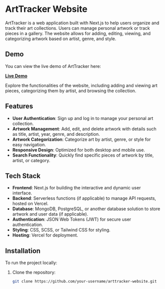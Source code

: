# ArtTracker Website

ArtTracker is a web application built with Next.js to help users organize and track their art collections. Users can manage personal artwork or track pieces in a gallery. The website allows for adding, editing, viewing, and categorizing artwork based on artist, genre, and style.

## Demo

You can view the live demo of ArtTracker here:

[**Live Demo**]([https://your-username.vercel.app](https://art-tracker-website.vercel.app/))

Explore the functionalities of the website, including adding and viewing art pieces, categorizing them by artist, and browsing the collection.

## Features

- **User Authentication**: Sign up and log in to manage your personal art collection.
- **Artwork Management**: Add, edit, and delete artwork with details such as title, artist, year, genre, and description.
- **Artwork Categorization**: Categorize art by artist, genre, or style for easy navigation.
- **Responsive Design**: Optimized for both desktop and mobile use.
- **Search Functionality**: Quickly find specific pieces of artwork by title, artist, or category.

## Tech Stack

- **Frontend**: Next.js for building the interactive and dynamic user interface.
- **Backend**: Serverless functions (if applicable) to manage API requests, hosted on Vercel.
- **Database**: MongoDB, PostgreSQL, or another database solution to store artwork and user data (if applicable).
- **Authentication**: JSON Web Tokens (JWT) for secure user authentication.
- **Styling**: CSS, SCSS, or Tailwind CSS for styling.
- **Hosting**: Vercel for deployment.

## Installation

To run the project locally:

1. Clone the repository:
   ```bash
   git clone https://github.com/your-username/arttracker-website.git
